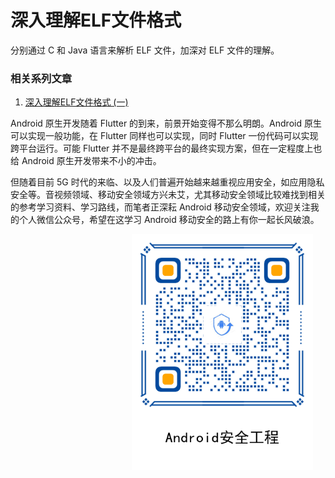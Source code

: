 # 深入理解ELF文件格式

分别通过 C 和 Java 语言来解析 ELF 文件，加深对 ELF 文件的理解。



### 相关系列文章

1. [深入理解ELF文件格式 (一)](http://mp.weixin.qq.com/s?__biz=MzI5OTgwMTM3Nw==&mid=2247484949&idx=1&sn=b14cb56e1412232abf979e6fedf55585&chksm=ec90485bdbe7c14d93406171bc7fc17fc4f9879d3bc3fa69c3f5b0bfdc8d4e64e5e841b4ee6b#rd)



Android 原生开发随着 Flutter 的到来，前景开始变得不那么明朗。Android 原生可以实现一般功能，在 Flutter 同样也可以实现，同时 Flutter 一份代码可以实现跨平台运行。可能 Flutter 并不是最终跨平台的最终实现方案，但在一定程度上也给 Android 原生开发带来不小的冲击。

但随着目前 5G 时代的来临、以及人们普遍开始越来越重视应用安全，如应用隐私安全等。音视频领域、移动安全领域方兴未艾，尤其移动安全领域比较难找到相关的参考学习资料、学习路线，而笔者正深耘 Android 移动安全领域，欢迎关注我的个人微信公众号，希望在这学习 Android 移动安全的路上有你一起长风破浪。

<img src="./README.assets/wechat_code.png" width="290" align="right" hspace="20">






